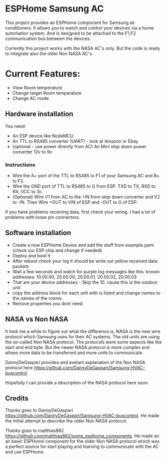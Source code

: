 # ESPHome Samsung AC

This project provides an ESPHome component for Samsung air conditioners. It allows you to watch and control your devices via a home
automation system. And is designed to be attached to the F1,F2 communication bus between the devices.

Currently this project works with the NASA AC's only. But the code is ready to integrate also the older Non NASA AC's.

# Current Features:
* View Room temperature
* Change target Room temperature
* Change AC mode

## Hardware installation

You need:
* An ESP device like NodeMCU
* An TTL to RS485 converter (UART) - look at Amazon or Ebay
* (optional - use power directly from AC) An Mini step down power converter 12v to 9v

### Instructions
* Wire the A+ port of the TTL to RS485 to F1 of your Samsung AC and B+ to F2.
* Wire the GND port of TTL to RS485 to G from ESP. TXD to TX, RXD to RX, VCC to 3c.
* (Optional) Wire V1 from AC to the +IN from step down converter and V2 to -IN. Then Wire +OUT to VIN of ESP and -OUT to G of ESP.

If you have problems receiving data, first check your wiring. I had a lot of problems with loose pin connectors. 

## Software installation
* Create a now ESPHome Device and add the stuff from example.yaml (check our ESP chip and change if needed)
* Deploy and boot it
* After reboot check your log it should be write out yellow received data packets
* Wait a few seconds and watch for purple log messages like this: known addresses: 10.00.00, 20.00.00, 20.00.01, 20.00.02, 20.00.03 
* That are your device addresses - Skip the 10. cause this is the outdoor unit
* copy the address block for each unit with is listed and change names to the names of the rooms. 
* Remove properties you dont need.

## NASA vs Non NASA 

It took me a while to figure out what the difference is. NASA is the new wire protocol which Samsung uses for their AC systems. 
The old units are using the so-called Non NASA protocol. The protocols were some aspects like the start and end byte. But the 
newer NASA protocol is more complex and allows more data to be transferred and more units to communicate.

DannyDeGaspari provides and exelant explanation of the Non NASA protocol here https://github.com/DannyDeGaspari/Samsung-HVAC-buscontrol

Hopefully I can provide a description of the NASA protocol here soon.

## Credits

Thanks goes to DannyDeGaspari https://github.com/DannyDeGaspari/Samsung-HVAC-buscontrol. He made the initial attempt to describe the 
older Non NASA protocol.

Thanks goes to matthias882 https://github.com/matthias882/some_esphome_components. He made an an basic ESPHome component 
for the older Non NASA protocol which was a perfect source for start playing and learning to communicate with the AC 
and use ESPHome.

